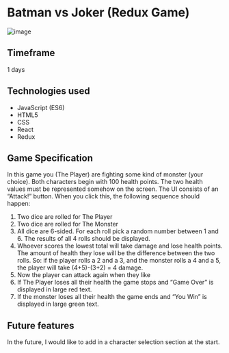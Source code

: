 # Batman vs Joker (Redux Game)

![image](https://user-images.githubusercontent.com/47919053/72225307-08518b00-357c-11ea-9be3-4826a1ed687d.png)

## Timeframe
1 days

## Technologies used

* JavaScript (ES6)
* HTML5
* CSS
* React
* Redux

## Game Specification
In this game you (The Player) are fighting some kind of monster (your choice). Both characters begin with 100
health points. The two health values must be represented somehow on the screen.
The UI consists of an “Attack!” button. When you click this, the following sequence should happen:
1. Two dice are rolled for The Player
2. Two dice are rolled for The Monster
3. All dice are 6-sided. For each roll pick a random number between 1 and 6. The results of all 4 rolls should
be displayed.
4. Whoever scores the lowest total will take damage and lose health points. The amount of health they
lose will be the difference between the two rolls. So: if the player rolls a 2 and a 3, and the monster rolls
a 4 and a 5, the player will take (4+5)-(3+2) = 4 damage.
4. Now the player can attack again when they like
5. If The Player loses all their health the game stops and “Game Over” is displayed in large red text.
6. If the monster loses all their health the game ends and “You Win” is displayed in large green text.

## Future features

In the future, I would like to add in a character selection section at the start. 
